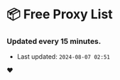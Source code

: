 # :package: Free Proxy List
### Updated every 15 minutes.

- Last updated: `2024-08-07 02:51`

:heart:

